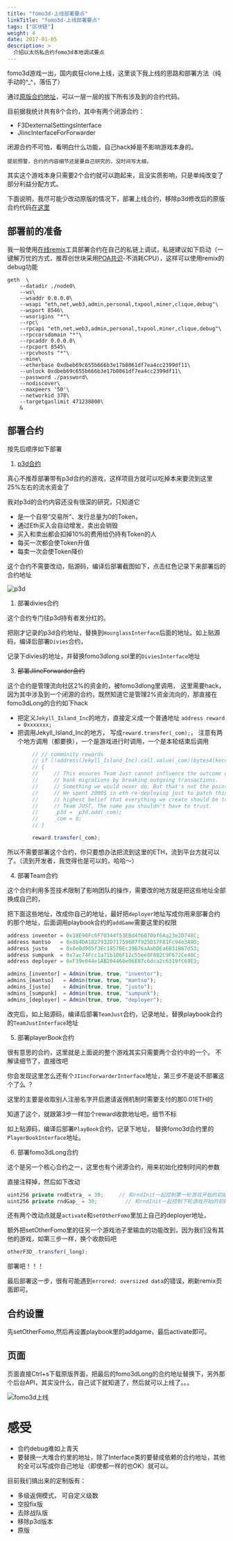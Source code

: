 ```yaml
---
title: "fomo3d-上线部署要点"
linkTitle: "fomo3d-上线部署要点"
tags: ["区块链"]
weight: 4
date: 2017-01-05
description: >
  介绍以太坊私合约fomo3d本地调试要点
---
```


fomo3d游戏一出，国内疯狂clone上线，这里谈下我上线的思路和部署方法（纯手动的^_^，落伍了）

通过[原版合约地址](https://etherscan.io/address/0xa62142888aba8370742be823c1782d17a0389da1#code)，可以一层一层的拔下所有涉及到的合约代码。

目前据我统计共有8个合约，其中有两个闭源合约：

- F3DexternalSettingsInterface
- JIincInterfaceForForwarder

闭源合约不可怕，看明白什么功能，自己hack掉是不影响游戏本身的。

    提前预警，合约的内容细节还是要自己研究的，没时间写太细，

其实这个游戏本身只需要2个合约就可以跑起来，且没实质影响，只是单纯改变了部分利益分配方式。

下面说明，我尽可能少改动原版的情况下，部署上线合约，移除p3d修改后的原版合约代码[在这里](https://github.com/ChungkueiBlock/fomo3d/tree/master/sols)

## 部署前的准备

我一般使用[在线remix](https://remix.ethereum.org/#optimize=true&version=soljson-v0.4.24)工具部署合约在自己的私链上调试，私链建议如下启动（一键解万忧的方式，推荐创世块采用[POA共识](https://github.com/ChungkueiBlock/tools/tree/master/privateEth)-不消耗CPU），这样可以使用remix的debug功能
```
geth  \
    --datadir ./node0\
    --ws\
    --wsaddr 0.0.0.0\
    --wsapi "eth,net,web3,admin,personal,txpool,miner,clique,debug"\
    --wsport 8546\
    --wsorigins "*"\
    --rpc\
    --rpcapi "eth,net,web3,admin,personal,txpool,miner,clique,debug"\
    --rpccorsdomain "*"\
    --rpcaddr 0.0.0.0\
    --rpcport 8545\
    --rpcvhosts "*"\
    --mine\
    --etherbase 0xdbeb69c655b666b3e17b8061df7ea4cc2399df11\
    --unlock 0xdbeb69c655b666b3e17b8061df7ea4cc2399df11\
    --password ./password\
    --nodiscover\
    --maxpeers '50'\
    --networkid 378\
    --targetgaslimit 471238800\
    &
```

## 部署合约

按先后顺序如下部署

1. [p3d合约](https://github.com/ChungkueiBlock/sols/blob/master/fomo3d/Hourglass.sol)

真心不推荐部署带有p3d合约的游戏，这样项目方就可以吃掉本来要流到这里25%左右的流水资金了

我对p3d的合约内容还没有很深的研究，只知道它
 - 是一个自带“交易所”、发行总量为0的Token，
 - 通过Eth买入会自动增发，卖出会销毁
 - 买入和卖出都会扣掉10%的费用给仍持有Token的人
 - 每买一次都会使Token升值
 - 每卖一次会使Token降价

这个合约不需要改动，贴源码，编译后部署截图如下，点击红色记录下来部署后的合约地址

![p3d](/p3d部署.jpg)

1. 部署divies合约

这个合约专门往p3d持有者发分红的。

把刚才记录的p3d合约地址，替换到`HourglassInterface`后面的地址。如上贴源码，编译后部署`Divies`合约，

记录下divies的地址，并替换fomo3dlong.sol里的`DiviesInterface`地址

3. ~~部署JIincForwarder合约~~

这个合约是管理流向社区2%的资金的，被fomo3dlong里调用，
这里需要hack，因为其中涉及到一个闭源的合约，既然知道它是管理2%资金流向的，那直接在fomo3dLong的合约如下hack

- 把定义`Jekyll_Island_Inc`的地方，直接定义成一个普通地址 `address reward = 0xxxxxxx;`
- 把调用Jekyll_Island_Inc的地方， 写成`reward.transfer(_com);`， 注意有两个地方调用（都要换），一个是游戏进行时调用，一个是本轮结束后调用

```javascript
        // // community rewards
        // if (!address(Jekyll_Island_Inc).call.value(_com)(bytes4(keccak256("deposit()"))))
        // {
        //     // This ensures Team Just cannot influence the outcome of FoMo3D with
        //     // bank migrations by breaking outgoing transactions.
        //     // Something we would never do. But that's not the point.
        //     // We spent 2000$ in eth re-deploying just to patch this, we hold the 
        //     // highest belief that everything we create should be trustless.
        //     // Team JUST, The name you shouldn't have to trust.
        //     _p3d = _p3d.add(_com);
        //     _com = 0;
        // }

        reward.transfer(_com);
```

所以不需要部署这个合约，你只要想办法把流到这里的ETH，流到平台方就可以了。（流到开发者，我觉得也是可以的，哈哈～）

4. 部署Team合约

这个合约利用多签技术限制了影响团队的操作，需要改的地方就是把这些地址全部换成自己的，

把下面这些地址，改成你自己的地址，最好把`deployer`地址写成你用来部署合约的那个地址，后面调用playbook合约的`addGame`需要这里的权限

```javascript
address inventor = 0x18E90Fc6F70344f53EBd4f6070bf6Aa23e2D748C;
address mantso   = 0x8b4DA1827932D71759687f925D17F81Fc94e3A9D;
address justo    = 0x8e0d985f3Ec1857BEc39B76aAabDEa6B31B67d53;
address sumpunk  = 0x7ac74Fcc1a71b106F12c55ee8F802C9F672Ce40C;
address deployer = 0xF39e044e1AB204460e06E87c6dca2c6319fC69E3;

admins_[inventor] = Admin(true, true, "inventor");
admins_[mantso]   = Admin(true, true, "mantso");
admins_[justo]    = Admin(true, true, "justo");
admins_[sumpunk]  = Admin(true, true, "sumpunk");
admins_[deployer] = Admin(true, true, "deployer");
```

改完后，如上贴源码，编译后部署`TeamJust`合约，记录地址，替换playbook合约的`TeamJustInterface`地址

5. 部署playerBook合约

很有意思的合约，这里就是上面说的整个游戏其实只需要两个合约中的一个。
不解读细节了，直接改吧

你会发现这里怎么还有个`JIincForwarderInterface`地址，第三步不是说不部署这个了么 ？

这里的主要是收取别人注册名字开启邀请返佣机制时需要支付的那0.01ETH的

知道了这个，就跟第3步一样加个reward收款地址吧，细节不标

如上贴源码，编译后部署`PlayBook`合约，记录下地址， 替换fomo3d合约里的`PlayerBookInterface`地址。


6. 部署fomo3dLong合约

这个是另一个核心合约之一，这里也有个闭源合约，用来初始化控制时间的参数

直接注释掉，然后如下改动

```javascript
uint256 private rndExtra_ = 30;     // 和rndInit一起控制第一轮游戏开始的初始时间的，单位是秒
uint256 private rndGap_ = 30;         // 和rndInit一起控制下轮游戏开始的初始时间的，单位是秒
```

还有两个改动点就是`activate`和`setOtherFomo`里加上自己的deployer地址， 

额外把setOtherFomo里的往另一个游戏池子里输血的功能改到，因为我们没有其他的游戏，如第三步一样，换个收款码吧

```javascript
otherF3D_.transfer(_long);
```

部署吧！！！

最后部署这一步，很有可能遇到`errored: oversized data`的错误，刷新remix页面即可。


## 合约设置

先setOtherFomo,然后再设置playbook里的addgame，最后activate即可。


## 页面

页面直接Ctrl+s下载原版界面，把最后的fomo3dLong的合约地址替换下，另外那个后台API，其实没什么，自己试下就知道了，然后就可以上线了。。。

![fomo3d上线](/fomo3d上线.png)

# 感受

- 合约debug难如上青天
- 要替换一大堆合约里的地址，除了Interface类的要替成依赖的合约地址，其他的全可以写成你自己地址（即使都一样的也OK）就可以。

目前我们搞出来的定制版有：
 - 多级返佣模式， 可自定义级数
 - 空投fix版
 - 去除战队版
 - 移除p3d版本
 - 原版